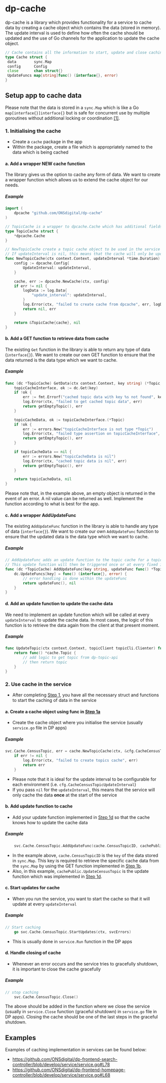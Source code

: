 # dp-cache

dp-cache is a library which provides functionality for a service to cache data by creating a cache object which contains the data (stored in memory). The update interval is used to define how often the cache should be updated and the use of Go channels for the application to update the cache object.

```go
// Cache contains all the information to start, update and close caching data
type Cache struct {
 data        sync.Map
 config      Config
 close       chan struct{}
 UpdateFuncs map[string]func() (interface{}, error)
}
```

## Setup app to cache data

Please note that the data is stored in a `sync.Map` which is like a Go `map[interface{}]interface{}` but is safe for concurrent use by multiple goroutines without additional locking or coordination [[1]][golang-sync-map].

### 1. Initialising the cache

- Create a `cache` package in the app
- Within the package, create a file which is appropriately named to the data which is being cached

#### a. Add a wrapper NEW cache function

The library gives us the option to cache any form of data. We want to create a wrapper function which allows us to extend the cache object for our needs.

##### Example

```go
import (
    dpcache "github.com/ONSdigital/dp-cache"
)
```

```go
// TopicCache is a wrapper to dpcache.Cache which has additional fields and methods specifically for caching topics
type TopicCache struct {
    *dpcache.Cache
}
```

```go
// NewTopicCache create a topic cache object to be used in the service which will update at every updateInterval
// If updateInterval is nil, this means that the cache will only be updated once at the start of the service
func NewTopicCache(ctx context.Context, updateInterval *time.Duration) (*TopicCache, error) {
    config := dpcache.Config{
        UpdateInterval: updateInterval,
    }

    cache, err := dpcache.NewCache(ctx, config)
    if err != nil {
        logData := log.Data{
            "update_interval": updateInterval,
        }
        log.Error(ctx, "failed to create cache from dpcache", err, logData)
        return nil, err
    }

    return &TopicCache{cache}, nil
}
```

#### b. Add a GET function to retrieve data from cache

The existing `Get` function in the library is able to return any type of data (`interface{}`). We want to create our own GET function to ensure that the data returned is the data type which we want to cache.

##### Example

```go
func (dc *TopicCache) GetData(ctx context.Context, key string) (*Topic, error) {
    topicCacheInterface, ok := dc.Get(key)
    if !ok {
        err := fmt.Errorf("cached topic data with key %s not found", key)
        log.Error(ctx, "failed to get cached topic data", err)
        return getEmptyTopic(), err
    }

    topicCacheData, ok := topicCacheInterface.(*Topic)
    if !ok {
        err := errors.New("topicCacheInterface is not type *Topic")
        log.Error(ctx, "failed type assertion on topicCacheInterface", err)
        return getEmptyTopic(), err
    }

    if topicCacheData == nil {
        err := errors.New("topicCacheData is nil")
        log.Error(ctx, "cached topic data is nil", err)
        return getEmptyTopic(), err
    }

    return topicCacheData, nil
}
```

Please note that, in the example above, an empty object is returned in the event of an error. A nil value can be returned as well. Implement the function according to what is best for the app.

#### c. Add a wrapper AddUpdateFunc

The existing `AddUpdateFunc` function in the library is able to handle any type of data (`interface{}`). We want to create our own `AddUpdateFunc` function to ensure that the updated data is the data type which we want to cache.

##### Example

```go
// AddUpdateFunc adds an update function to the topic cache for a topic with the `key` passed to the function
// This update function will then be triggered once or at every fixed interval as per the prior setup of the TopicCache
func (dc *TopicCache) AddUpdateFunc(key string, updateFunc func() *Topic) {
    dc.UpdateFuncs[key] = func() (interface{}, error) {
        // error handling is done within the updateFunc
        return updateFunc(), nil
    }
}
```

#### d. Add an update function to update the cache data

We need to implement an update function which will be called at every `updateInterval` to update the cache data. In most cases, the logic of this function is to retrieve the data again from the client at that present moment.

##### Example

```go
func UpdateTopic(ctx context.Context, topicClient topicCli.Clienter) func() *cache.Topic {
    return func() *cache.Topic {
        // add logic to get topic from dp-topic-api
        // then return topic
    }
}
```

### 2. Use cache in the service

- After completing [Step 1](#1-initialising-the-cache), you have all the necessary struct and functions to start the caching of data in the service

#### a. Create a cache object using func in [Step 1a](#a-add-a-wrapper-new-cache-function)

- Create the cache object where you initialise the service (usually `service.go` file in DP apps)

##### Example

```go
svc.Cache.CensusTopic, err = cache.NewTopicCache(ctx, &cfg.CacheCensusTopicUpdateInterval)
    if err != nil {
        log.Error(ctx, "failed to create topics cache", err)
        return err
    }
```

- Please note that it is ideal for the update interval to be configurable for each environment (i.e. `cfg.CacheCensusTopicUpdateInterval`)
- If you pass `nil` for the `updateInterval`, this means that the service will only cache the data **once** at the start of the service

#### b. Add update function to cache

- Add your update function implemented in [Step 1d](#d-add-an-update-function-to-update-the-cache-data) so that the cache knows how to update the cache data

##### Example

```go
    svc.Cache.CensusTopic.AddUpdateFunc(cache.CensusTopicID, cachePublic.UpdateCensusTopic(ctx, clients.Topic))
```

- In the example above, `cache.CensusTopicID` is the `key` of the data stored in `sync.Map`. This key is required to retrieve the specific cache data from the `sync.Map` by using the GET function implemented in [Step 1b](#b-add-a-get-function-to-retrieve-data-from-cache).
- Also, in this example, `cachePublic.UpdateCensusTopic` is the update function which was implemented in [Step 1d](#d-add-an-update-function-to-update-the-cache-data).

#### c. Start updates for cache

- When you run the service, you want to start the cache so that it will update at every `updateInterval`

##### Example

```go
// Start caching
    go svc.Cache.CensusTopic.StartUpdates(ctx, svcErrors)
```

- This is usually done in `service.Run` function in the DP apps

#### d. Handle closing of cache

- Whenever an error occurs and the service tries to gracefully shutdown, it is important to close the cache gracefully

##### Example

```go
// stop caching
    svc.Cache.CensusTopic.Close()
```

The above should be added in the function where we close the service (usually in `service.Close` function (graceful shutdown) in `service.go` file in DP apps). Closing the cache should be one of the last steps in the graceful shutdown.

## Examples

Examples of caching implementation in services can be found below:

- <https://github.com/ONSdigital/dp-frontend-search-controller/blob/develop/service/service.go#L78>
- <https://github.com/ONSdigital/dp-frontend-homepage-controller/blob/develop/service/service.go#L68>

[//]: # (Reference Links and Images)
   [golang-sync-map]: <https://pkg.go.dev/sync#Map>
